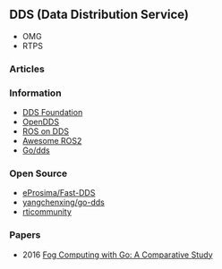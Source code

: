 ## DDS (Data Distribution Service)
- OMG
- RTPS


### Articles


### Information
- [DDS Foundation](https://www.dds-foundation.org/)
- [OpenDDS](https://opendds.org/)
- [ROS on DDS](https://design.ros2.org/articles/ros_on_dds.html)
- [Awesome ROS2](https://fkromer.github.io/awesome-ros2/)
- [Go/dds](https://libs.garden/go/search?q=dds)


### Open Source
- [eProsima/Fast-DDS](https://github.com/eProsima/Fast-DDS)
- [yangchenxing/go-dds](https://github.com/yangchenxing/go-dds)
- [rticommunity](https://github.com/rticommunity?language=c&type=source)


### Papers
- 2016 [Fog Computing with Go: A Comparative Study](https://core.ac.uk/download/pdf/70983887.pdf)


